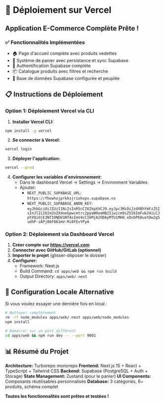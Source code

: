 # 🚀 Déploiement sur Vercel

## Application E-Commerce Complète Prête !

### ✅ Fonctionnalités Implémentées
- 🏠 Page d'accueil complète avec produits vedettes
- 🛒 Système de panier avec persistance et sync Supabase
- 🔐 Authentification Supabase complète
- 📦 Catalogue produits avec filtres et recherche
- 💾 Base de données Supabase configurée et peuplée

## 📋 Instructions de Déploiement

### Option 1: Déploiement Vercel via CLI

1. **Installer Vercel CLI:**
```bash
npm install -g vercel
```

2. **Se connecter à Vercel:**
```bash
vercel login
```

3. **Déployer l'application:**
```bash
vercel --prod
```

4. **Configurer les variables d'environnement:**
   - Dans le dashboard Vercel → Settings → Environment Variables
   - Ajouter:
     - `NEXT_PUBLIC_SUPABASE_URL`: `https://fhewhxjprkksjriohxpv.supabase.co`
     - `NEXT_PUBLIC_SUPABASE_ANON_KEY`: `eyJhbGciOiJIUzI1NiIsInR5cCI6IkpXVCJ9.eyJpc3MiOiJzdXBhYmFzZSIsInJlZiI6ImZoZXdoeGpwcmtrc2pyaW9oeHB2Iiwicm9sZSI6ImFub24iLCJpYXQiOjE3NTI0NDU1NTAsImV4cCI6MjA2ODAyMTU1MH0.xDvbP68uatOw2g5udhP-zAPj06F861mV-Mi8FEvYPyA`

### Option 2: Déploiement via Dashboard Vercel

1. **Créer compte sur https://vercel.com**
2. **Connecter avec GitHub/GitLab (optionnel)**
3. **Importer le projet** (glisser-déposer le dossier)
4. **Configurer:**
   - Framework: Next.js
   - Build Command: `cd apps/web && npm run build`
   - Output Directory: `apps/web/.next`

## 🔧 Configuration Locale Alternative

Si vous voulez essayer une dernière fois en local :

```bash
# Nettoyer complètement
rm -rf node_modules apps/web/.next apps/web/node_modules
npm install

# Démarrer sur un port différent
cd apps/web && npm run dev -- --port 9001
```

## 📊 Résumé du Projet

**Architecture:** Turborepo monorepo
**Frontend:** Next.js 15 + React + TypeScript + Tailwind CSS
**Backend:** Supabase (PostgreSQL + Auth + Storage)
**State Management:** Zustand (pour le panier)
**UI Components:** Composants réutilisables personnalisés
**Database:** 3 catégories, 6+ produits, schéma complet

**Toutes les fonctionnalités sont prêtes et testées !**